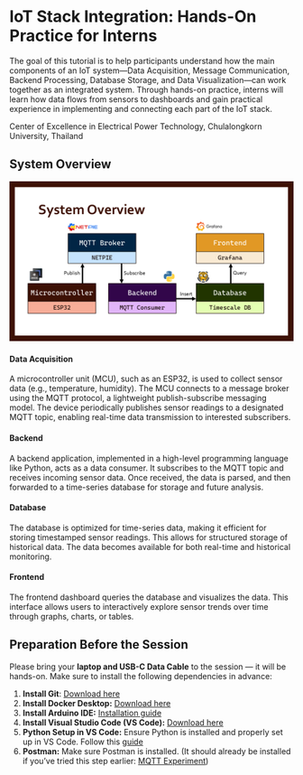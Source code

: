 # IoT Stack Integration: Hands-On Practice for Interns

The goal of this tutorial is to help participants understand how the main components of an IoT system—Data Acquisition, Message Communication, Backend Processing, Database Storage, and Data Visualization—can work together as an integrated system.
Through hands-on practice, interns will learn how data flows from sensors to dashboards and gain practical experience in implementing and connecting each part of the IoT stack.

Center of Excellence in Electrical Power Technology, Chulalongkorn University, Thailand

## System Overview

![alt text](./assets/overview.png)

#### Data Acquisition
A microcontroller unit (MCU), such as an ESP32, is used to collect sensor data (e.g., temperature, humidity). The MCU connects to a message broker using the MQTT protocol, a lightweight publish-subscribe messaging model. The device periodically publishes sensor readings to a designated MQTT topic, enabling real-time data transmission to interested subscribers.

#### Backend
A backend application, implemented in a high-level programming language like Python, acts as a data consumer. It subscribes to the MQTT topic and receives incoming sensor data. Once received, the data is parsed, and then forwarded to a time-series database for storage and future analysis.

#### Database
The database is optimized for time-series data, making it efficient for storing timestamped sensor readings. This allows for structured storage of historical data. The data becomes available for both real-time and historical monitoring.

#### Frontend 
The frontend dashboard queries the database and visualizes the data. This interface allows users to interactively explore sensor trends over time through graphs, charts, or tables.


## Preparation Before the Session

Please bring your **laptop and USB-C Data Cable** to the session — it will be hands-on. Make sure to install the following dependencies in advance:

1. **Install Git**: [Download here](https://git-scm.com/downloads)  
2. **Install Docker Desktop:** [Download here](https://www.docker.com/products/docker-desktop/)  
3. **Install Arduino IDE:** [Installation guide](https://docs.arduino.cc/software/ide-v2/tutorials/getting-started/ide-v2-downloading-and-installing/)  
4. **Install Visual Studio Code (VS Code):** [Download here](https://code.visualstudio.com/download)  
5. **Python Setup in VS Code:** Ensure Python is installed and properly set up in VS Code. Follow this [guide](https://code.visualstudio.com/docs/languages/python#_install-python-and-the-python-extension)  
6. **Postman:** Make sure Postman is installed. (It should already be installed if you’ve tried this step earlier: [MQTT Experiment](https://github.com/PatchapongKul/CEPT_IoT_Intern/blob/main/Training/MQTT/training.md))